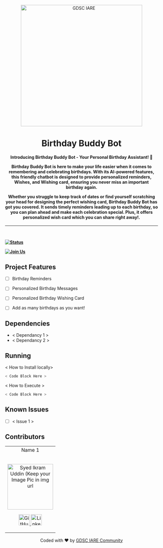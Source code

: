 <p align="center">
<a href="https://gdsciare.club">
	<img width="400" src="https://user-images.githubusercontent.com/81429137/197771787-7a37fc03-4da8-44cf-afa6-b9435f92bdb1.png#gh-light-mode-only" alt="GDSC IARE"/>
</a>
	<h1 align="center"> Birthday Buddy Bot  </h2>
	<h4 align="center"> Introducing Birthday Buddy Bot - Your Personal Birthday Assistant! 🎉

Birthday Buddy Bot is here to make your life easier when it comes to remembering and celebrating birthdays. With its AI-powered features, this friendly chatbot is designed to provide personalized reminders, Wishes, and Wishing card, ensuring you never miss an important birthday again.

Whether you struggle to keep track of dates or find yourself scratching your head for designing the perfect wishing card, Birthday Buddy Bot has got you covered. It sends timely reminders leading up to each birthday, so you can plan ahead and make each celebration special. Plus, it offers personalized wish card which you can share right away!. <h4>
</p>

---
<br>
    

[![Status](https://img.shields.io/website?down_message=lightgrey&label=Project%20Status&style=for-the-badge&up_color=green&up_message=Online&url=https%3A%2F%2Fgdsc.community.dev%2Finstitute-of-aeronautical-engineering-hyderabad%2F)](https://github.com/gdsciare)

[![Join Us](https://img.shields.io/badge/Join%20Community-GDSC%20IARE-blue?style=for-the-badge)](https://gdsc.community.dev/institute-of-aeronautical-engineering-hyderabad/)

## Project Features
- [ ]  Birthday Reminders
- [ ]  Personalized Birthday Messages
- [ ]  Personalized Birthday Wishing Card
- [ ]  Add as many birthdays as you want!


## Dependencies
 - < Dependancy 1 >
 - < Dependancy 2 >


## Running


< How to Install locally> 
```bash
< Code Block Here >
```

< How to Execute >
```bash
< Code Block Here >
```
  
## Known Issues
  - [ ]  < Issue 1 >


## Contributors

<table>
	<tr align="center">
		<td>
		Name 1
      <br>
      <br>
		<p align="center">
			<img src = "https://cdn-icons-png.flaticon.com/512/5509/5509346.png" width="150" height="150" alt="Syed Ikram Uddin (Keep your Image Pic in img url">
		</p>
			<p align="center">
				<a href = "https://github.com/person1">
					<img src = "http://www.iconninja.com/files/241/825/211/round-collaboration-social-github-code-circle-network-icon.svg" width="36" height = "36" alt="GitHub"/>
				</a>
				<a href = "https://www.linkedin.com/in/person1">
					<img src = "http://www.iconninja.com/files/863/607/751/network-linkedin-social-connection-circular-circle-media-icon.svg" width="36" height="36" alt="LinkedIn"/>
				</a>
			</p>
		</td>
  
</table>

<p align="center">
	Coded with ❤ by <a href="https://gdsc.community.dev/institute-of-aeronautical-engineering-hyderabad/">GDSC IARE Community</a>
</p>
